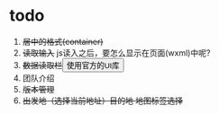# todo 
1. ~~居中的格式(container)~~
2. ~~读取输入~~ js读入之后，要怎么显示在页面(wxml)中呢?
3. ~~数据读取栏<button>使用官方的UI库~~
4. 团队介绍
5. ~~版本管理~~
6. ~~出发地（选择当前地址）目的地 地图标签选择~~


